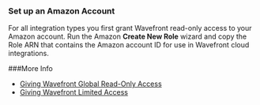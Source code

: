 ### Set up an Amazon Account

For all integration types you first grant Wavefront read-only access to your Amazon account. Run the Amazon **Create New Role** wizard and copy the Role ARN that contains the Amazon account ID for use in Wavefront cloud integrations.

###More Info

* [Giving Wavefront Global Read-Only Access](https://docs.wavefront.com/integrations_aws_overview.html#give-wavefront-read-only-access-to-your-amazon-account-and-get-the-role-arn)
* [Giving Wavefront Limited Access](https://docs.wavefront.com/integrations_aws_overview.html#giving-wavefront-limited-access)
